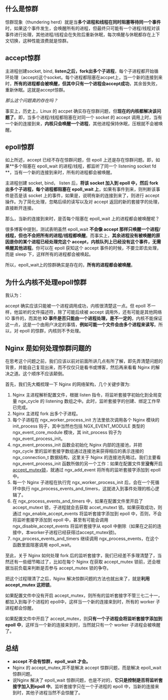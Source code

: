 ## 什么是惊群

惊群现象（thundering herd）就是当**多个进程和线程在同时阻塞等待同一个事件**时，如果这个事件发生，会唤醒所有的进程，但最终只可能有一个进程/线程对该事件进行处理，其他进程/线程会在失败后重新休眠，每次唤醒与休眠都存在上下文切换，这种性能浪费就是惊群。

## accept惊群

主进程创建socket, bind, **listen之后，fork出多个子进程**，每个子进程都开始循环处理（accept)这个socket。每个进程都阻塞在accpet上，当一个新的连接到来时，**所有的进程都会被唤醒，但其中只有一个进程会accept成功**，其余皆失败，重新休眠。这就是accept惊群。

*那么这个问题真的存在吗？*

事实上，历史上，Linux 的 accpet 确实存在惊群问题，但**现在的内核都解决该问题了**。即，当多个进程/线程都阻塞在对同一个 socket 的 accept 调用上时，当有一个新的连接到来，**内核只会唤醒一个进程**，其他进程保持休眠，压根就不会被唤醒。

## epoll惊群

如上所述，accept 已经不存在惊群问题，但 epoll 上还是存在惊群问题。即，如果**多个阻塞在 epoll_wait 的进程/线程，都监听了同一个 listening socket fd **，当有一个新的连接到来时，所有的进程都会被唤醒。

主进程创建 socket, bind， listen 后，**将该 socket 加入到 epoll 中，然后 fork 出多个子进程，每个进程都阻塞在 epoll_wait 上**，如果有事件到来，则判断该事件是否是该 socket 上的事件，如果是，说明有新的连接到来了，则进行 accept 操作。为了简化处理，忽略后续的读写以及对 accept 返回的新的套接字的处理，直接断开连接。

那么，当新的连接到来时，是否每个阻塞在 epoll_wait 上的进程都会被唤醒呢？

很多博客中提到，测试表明虽然 epoll_wait **不会像 accept 那样只唤醒一个进程/线程，但也不会把所有的进程/线程都唤醒**。而事实上，**其余进程没有被唤醒的原因是你的某个进程已经处理完这个 accept，内核队列上已经没有这个事件，无需唤醒其他进程**。你可以在 epoll 获知这个 accept 事件的时候，不要立即去处理，而是 sleep 下，这样所有的进程都会被唤起。

所以，epoll_wait上的惊群确实是存在的，**所有的进程都会被唤醒**。

## 为什么内核不处理epoll惊群

我认为：

accept 确实应该只能被一个进程调用成功，内核很清楚这一点。但 epoll 不一样，他监听的文件描述符，除了可能后续被 accept 调用外，还有可能是其他网络 IO 事件的，而其他 **IO 事件是否只能由一个进程处理，是不一定的**，内核不能保证这一点，这是一个由用户决定的事情，**例如可能一个文件会由多个进程来读写**。所以，对 epoll 的惊群，内核则不予处理。

## Nginx 是如何处理惊群问题的

在思考这个问题之前，我们应该以前对前面所讲几点有所了解，即先弄清楚问题的背景，并能自己复现出来，而不仅仅只是看书或博客，然后再来看看 Nginx 的解决之道。这个顺序不应该颠倒。

首先，我们先大概梳理一下 Nginx 的网络架构，几个关键步骤为:

1. Nginx 主进程解析配置文件，根据 listen 指令，将监听套接字初始化到全局变量 ngx_cycle 的 listening 数组之中。此时，监听套接字的创建、绑定工作早已完成。
2. Nginx 主进程 fork 出多个子进程。
3. 每个子进程在 ngx_worker_process_init 方法里依次调用各个 Nginx 模块的 init_process 钩子，其中当然也包括 NGX_EVENT_MODULE 类型的 ngx_event_core_module 模块，其 init_process 钩子为 ngx_event_process_init。
4. ngx_event_process_init 函数会初始化 Nginx 内部的连接池，并把 ngx_cycle 里的监听套接字数组通过连接池来获得相应的表示连接的 ngx_connection_t 数据结构，这里关于 Nginx 的连接池先略过。我们主要看 ngx_event_process_init 函数所做的另一个工作：如果在配置文件里**没有**开启[accept_mutex锁](http://nginx.org/en/docs/ngx_core_module.html#accept_mutex)，就通过 ngx_add_event 将所有的监听套接字添加到 epoll 中。
5. 每一个 Nginx 子进程在执行完 ngx_worker_process_init 后，会在一个死循环中执行 ngx_process_events_and_timers，这就进入到事件处理的核心逻辑了。
6. 在 ngx_process_events_and_timers 中，如果在配置文件里开启了 accept_mutext 锁，子进程就会去获取 accet_mutext 锁。如果获取成功，则通过 ngx_enable_accept_events 将监听套接字添加到 epoll 中，否则，不会将监听套接字添加到 epoll 中，甚至有可能会调用 ngx_disable_accept_events 将监听套接字从 epoll 中删除（如果在之前的连接中，本worker子进程已经获得过accept_mutex锁)。
7. ngx_process_events_and_timers 继续调用 ngx_process_events，在这个函数里面阻塞调用 epoll_wait。

至此，关于 Nginx 如何处理 fork 后的监听套接字，我们已经差不多理清楚了，当然还有一些细节略过了，比如在每个 Nginx 在获取 accept_mutex 锁前，还会根据当前负载来判断是否参与 accept_mutex 锁的争夺。

把这个过程理清了之后，Nginx 解决惊群问题的方法也就出来了，就是**利用 accept_mutex 这把锁**。

如果配置文件中没有开启 accept_mutex，则所有的监听套接字不管三七二十一，都加入到每子个进程的 epoll中，这样当一个新的连接来到时，所有的 worker 子进程都会惊醒。

如果配置文件中开启了 accept_mutex，则**只有一个子进程会将监听套接字添加到 epoll 中**，这样当一个新的连接来到时，当然就只有一个 worker 子进程会被唤醒了。

## 总结

- **accept 不会有惊群，epoll_wait 才会。**
- Nginx 的 accept_mutex,并不是解决 accept 惊群问题，而是解决 epoll_wait 惊群问题。
- 说Nginx 解决了 epoll_wait 惊群问题，也是不对的，**它只是控制是否将监听套接字加入到epoll 中**。监听套接字只在一个子进程的 epoll 中，当新的连接来到时，其他子进程当然不会惊醒了。